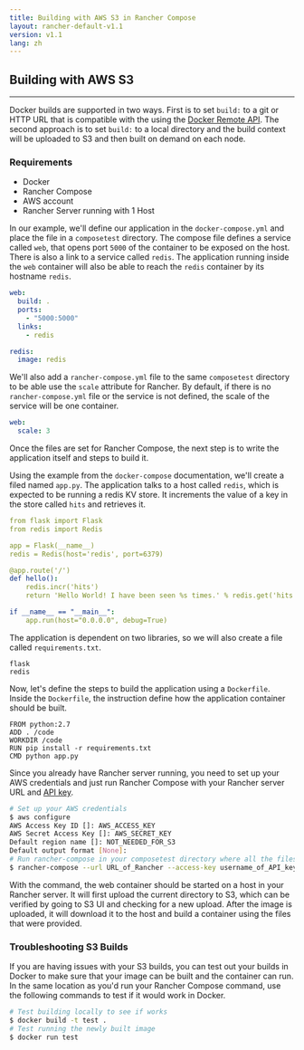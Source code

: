 ```yaml
---
title: Building with AWS S3 in Rancher Compose
layout: rancher-default-v1.1
version: v1.1
lang: zh
---
```


## Building with AWS S3
---

Docker builds are supported in two ways.  First is to set `build:` to a git or HTTP URL that is compatible with the using the [Docker Remote API](https://docs.docker.com/reference/api/docker_remote_api_v1.18/#build-image-from-a-dockerfile). The second approach is to set `build:` to a local directory and the build context will be uploaded to S3 and then built on demand on each node.

### Requirements

* Docker
* Rancher Compose
* AWS account
* Rancher Server running with 1 Host

In our example, we'll define our application in the `docker-compose.yml` and place the file in a `composetest` directory. The compose file defines a service called `web`, that opens port `5000` of the container to be exposed on the host. There is also a link to a service called `redis`. The application running inside the `web` container will also be able to reach the `redis` container by its hostname `redis`. 

```yaml
web:
  build: .
  ports: 
    - "5000:5000"
  links:
    - redis

redis:
  image: redis
```

We'll also add a `rancher-compose.yml` file to the same `composetest` directory to be able use the `scale` attribute for Rancher. By default, if there is no `rancher-compose.yml` file or the service is not defined, the scale of the service will be one container.

```yaml
web:
  scale: 3
```

Once the files are set for Rancher Compose, the next step is to write the application itself and steps to build it. 

Using the example from the `docker-compose` documentation, we'll create a filed named `app.py`. The application talks to a host called `redis`, which is expected to be running a redis KV store. It increments the value of a key in the store called `hits` and retrieves it. 

```yaml
from flask import Flask
from redis import Redis

app = Flask(__name__)
redis = Redis(host='redis', port=6379)

@app.route('/')
def hello():
    redis.incr('hits')
    return 'Hello World! I have been seen %s times.' % redis.get('hits')

if __name__ == "__main__":
    app.run(host="0.0.0.0", debug=True)
```

The application is dependent on two libraries, so we will also create a file called `requirements.txt`.

```
flask
redis
```

Now, let's define the steps to build the application using a `Dockerfile`. Inside the `Dockerfile`, the instruction define how the application container should be built. 

```
FROM python:2.7
ADD . /code
WORKDIR /code
RUN pip install -r requirements.txt
CMD python app.py
```

Since you already have Rancher server running, you need to set up your AWS credentials and just run Rancher Compose with your Rancher server URL and [API key]({{site.baseurl}}/rancher/{{page.version}}/{{page.lang}}/api/api-keys/).

```bash
# Set up your AWS credentials
$ aws configure
AWS Access Key ID []: AWS_ACCESS_KEY
AWS Secret Access Key []: AWS_SECRET_KEY
Default region name []: NOT_NEEDED_FOR_S3
Default output format [None]:
# Run rancher-compose in your composetest directory where all the files are created
$ rancher-compose --url URL_of_Rancher --access-key username_of_API_key --secret-key password_of_API_key up
```

With the command, the web container should be started on a host in your Rancher server. It will first upload the current directory to S3, which can be verified by going to S3 UI and checking for a new upload. After the image is uploaded, it will download it to the host and build a container using the files that were provided. 

### Troubleshooting S3 Builds

If you are having issues with your S3 builds, you can test out your builds in Docker to make sure that your image can be built and the container can run. In the same location as you'd run your Rancher Compose command, use the following commands to test if it would work in Docker.

```bash
# Test building locally to see if works
$ docker build -t test .
# Test running the newly built image
$ docker run test
```


